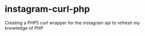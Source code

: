 instagram-curl-php
==================

Creating a PHP5 curl wrapper for the instagram api to refresh my knowledge of PHP